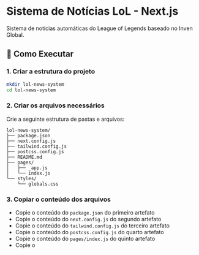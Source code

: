 # Sistema de Notícias LoL - Next.js

Sistema de notícias automáticas do League of Legends baseado no Inven Global.

## 🚀 Como Executar

### 1. Criar a estrutura do projeto

```bash
mkdir lol-news-system
cd lol-news-system
```

### 2. Criar os arquivos necessários

Crie a seguinte estrutura de pastas e arquivos:

```
lol-news-system/
├── package.json
├── next.config.js
├── tailwind.config.js
├── postcss.config.js
├── README.md
├── pages/
│   ├── _app.js
│   └── index.js
└── styles/
    └── globals.css
```

### 3. Copiar o conteúdo dos arquivos

- Copie o conteúdo do `package.json` do primeiro artefato
- Copie o conteúdo do `next.config.js` do segundo artefato
- Copie o conteúdo do `tailwind.config.js` do terceiro artefato
- Copie o conteúdo do `postcss.config.js` do quarto artefato
- Copie o conteúdo do `pages/index.js` do quinto artefato
- Copie o
